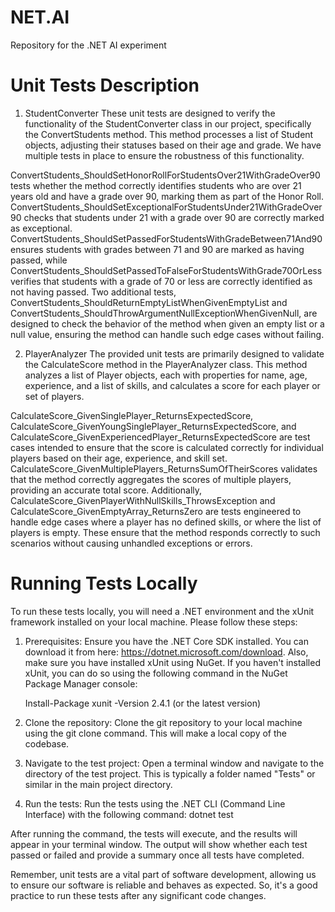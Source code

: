 # NET.AI
Repository for the .NET AI experiment

# Unit Tests Description

1. StudentConverter
These unit tests are designed to verify the functionality of the StudentConverter class in our project, specifically the ConvertStudents method. This method processes a list of Student objects, adjusting their statuses based on their age and grade. We have multiple tests in place to ensure the robustness of this functionality.

ConvertStudents_ShouldSetHonorRollForStudentsOver21WithGradeOver90 tests whether the method correctly identifies students who are over 21 years old and have a grade over 90, marking them as part of the Honor Roll.
ConvertStudents_ShouldSetExceptionalForStudentsUnder21WithGradeOver90 checks that students under 21 with a grade over 90 are correctly marked as exceptional.
ConvertStudents_ShouldSetPassedForStudentsWithGradeBetween71And90 ensures students with grades between 71 and 90 are marked as having passed, while ConvertStudents_ShouldSetPassedToFalseForStudentsWithGrade70OrLess verifies that students with a grade of 70 or less are correctly identified as not having passed.
Two additional tests, ConvertStudents_ShouldReturnEmptyListWhenGivenEmptyList and ConvertStudents_ShouldThrowArgumentNullExceptionWhenGivenNull, are designed to check the behavior of the method when given an empty list or a null value, ensuring the method can handle such edge cases without failing.

2. PlayerAnalyzer
The provided unit tests are primarily designed to validate the CalculateScore method in the PlayerAnalyzer class. This method analyzes a list of Player objects, each with properties for name, age, experience, and a list of skills, and calculates a score for each player or set of players.

CalculateScore_GivenSinglePlayer_ReturnsExpectedScore, CalculateScore_GivenYoungSinglePlayer_ReturnsExpectedScore, and CalculateScore_GivenExperiencedPlayer_ReturnsExpectedScore are test cases intended to ensure that the score is calculated correctly for individual players based on their age, experience, and skill set.
CalculateScore_GivenMultiplePlayers_ReturnsSumOfTheirScores validates that the method correctly aggregates the scores of multiple players, providing an accurate total score.
Additionally, CalculateScore_GivenPlayerWithNullSkills_ThrowsException and CalculateScore_GivenEmptyArray_ReturnsZero are tests engineered to handle edge cases where a player has no defined skills, or where the list of players is empty. These ensure that the method responds correctly to such scenarios without causing unhandled exceptions or errors.

# Running Tests Locally
To run these tests locally, you will need a .NET environment and the xUnit framework installed on your local machine. Please follow these steps:

1) Prerequisites: Ensure you have the .NET Core SDK installed. You can download it from here: https://dotnet.microsoft.com/download. Also, make sure you have installed xUnit using NuGet. If you haven't installed xUnit, you can do so using the following command in the NuGet Package Manager console:

    Install-Package xunit -Version 2.4.1 (or the latest version)

2) Clone the repository: Clone the git repository to your local machine using the git clone command. This will make a local copy of the codebase.

3) Navigate to the test project: Open a terminal window and navigate to the directory of the test project. This is typically a folder named "Tests" or similar in the main project directory.

4) Run the tests: Run the tests using the .NET CLI (Command Line Interface) with the following command:
    dotnet test

After running the command, the tests will execute, and the results will appear in your terminal window. The output will show whether each test passed or failed and provide a summary once all tests have completed.

Remember, unit tests are a vital part of software development, allowing us to ensure our software is reliable and behaves as expected. So, it's a good practice to run these tests after any significant code changes.